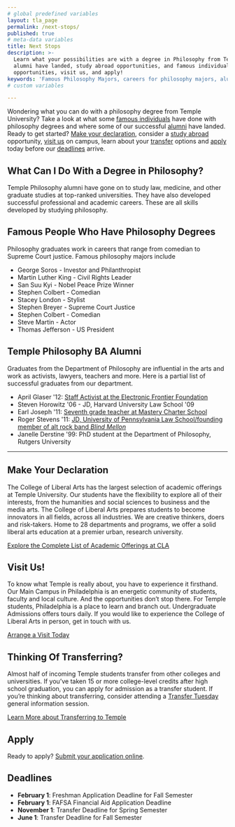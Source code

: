 ```yaml
---
# global predefined variables
layout: tla_page
permalink: /next-stops/
published: true
# meta-data variables
title: Next Stops
description: >-
  Learn what your possibilities are with a degree in Philosophy from Temple University’s College of Liberal Arts. Read up on where our
  alumni have landed, study abroad opportunities, and famous individuals with philosophy degrees. View our deadlines and transfer
  opportunities, visit us, and apply!
keywords: 'Famous Philosophy Majors, careers for philosophy majors, alumni, apply, transfer, visit'
# custom variables

---
```

Wondering what you can do with a philosophy degree from Temple University? Take a look at what some [famous individuals](#famous-people-who-have-philosophy-degrees) have done with philosophy degrees and where some of our successful [alumni](#temple-philosophy-ba-lumni) have landed. Ready to get started? [Make your declaration](#make-your-declaration), consider a [study abroad](#study-abroad-programs) opportunity, [visit us](#visit-us) on campus, learn about your [transfer](#thinking-of-transferring) options and [apply](#apply) today before our [deadlines](#deadlines) arrive.

## What Can I Do With a Degree in Philosophy?
Temple Philosophy alumni have gone on to study law, medicine, and other graduate studies at top-ranked universities. They have also developed successful professional and academic careers. These are all skills developed by studying philosophy.

## Famous People Who Have Philosophy Degrees
Philosophy graduates work in careers that range from comedian to Supreme Court justice. Famous philosophy majors include

- George Soros - Investor and Philanthropist
- Martin Luther King - Civil Rights Leader
- San Suu Kyi - Nobel Peace Prize Winner
- Stephen Colbert - Comedian
- Stacey London - Stylist
- Stephen Breyer - Supreme Court Justice
- Stephen Colbert - Comedian
- Steve Martin - Actor
- Thomas Jefferson - US President

## Temple Philosophy BA Alumni
Graduates from the Department of Philosophy are influential in the arts and work as activists, lawyers, teachers and more. Here is a partial list of successful graduates from our department.

- April Glaser '12: [Staff Activist at the Electronic Frontier Foundation](https://sites.temple.edu/humansciences/2014/05/12/temple-made-april-glaser-and-the-eff/)
- Steven Horowitz '06 - JD, Harvard University Law School '09
- Earl Joseph '11: [Seventh grade teacher at Mastery Charter School](https://liberalarts.temple.edu/about-us/newsroom/philosophy-alumnus-looks-disrupt-american-education-system)
- Roger Stevens '11: [JD, University of Pennsylvania Law School/founding member of alt rock band _Blind Mellon_](https://en.wikipedia.org/wiki/Rogers_Stevens)
- Janelle Derstine '99: PhD student at the Department of Philosophy, Rutgers University

___

## Make Your Declaration
The College of Liberal Arts has the largest selection of academic offerings at Temple University. Our students have the flexibility to explore all of their interests, from the humanities and social sciences to business and the media arts. The College of Liberal Arts prepares students to become innovators in all fields, across all industries. We are creative thinkers, doers and risk-takers. Home to 28 departments and programs, we offer a solid liberal arts education at a premier urban, research university.

[Explore the Complete List of Academic Offerings at CLA](liberalarts.temple.edu)

## Visit Us!
To know what Temple is really about, you have to experience it firsthand. Our Main Campus in Philadelphia is an energetic community of students, faculty and local culture. And the opportunities don’t stop there. For Temple students, Philadelphia is a place to learn and branch out. Undergraduate Admissions offers tours daily. If you would like to experience the College of Liberal Arts in person, get in touch with us.

[Arrange a Visit Today](http://admissions.temple.edu/visit)

## Thinking Of Transferring?
Almost half of incoming Temple students transfer from other colleges and universities. If you’ve taken 15 or more college-level credits after high school graduation, you can apply for admission as a transfer student. If you’re thinking about transferring, consider attending a [Transfer Tuesday](http://admissions.temple.edu/visit/transfer-tuesday) general information session.

[Learn More about Transferring to Temple](http://admissions.temple.edu/apply/transfer-applicant)

## Apply
Ready to apply? [Submit your application online](http://admissions.temple.edu/apply).

## Deadlines
- **February 1**: Freshman Application Deadline for Fall Semester
- **February 1**: FAFSA Financial Aid Application Deadline
- **November 1**: Transfer Deadline for Spring Semester
- **June 1**: Transfer Deadline for Fall Semester

